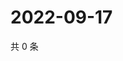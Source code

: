 # 2022-09-17

共 0 条

<!-- BEGIN WEIBO -->
<!-- 最后更新时间 Sat Sep 17 2022 09:47:36 GMT+0800 (China Standard Time) -->

<!-- END WEIBO -->
